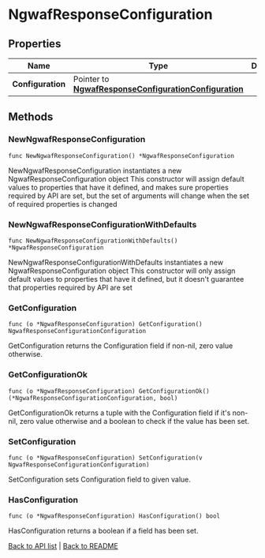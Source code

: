 # NgwafResponseConfiguration

## Properties

Name | Type | Description | Notes
------------ | ------------- | ------------- | -------------
**Configuration** | Pointer to [**NgwafResponseConfigurationConfiguration**](NgwafResponseConfigurationConfiguration.md) |  | [optional] 

## Methods

### NewNgwafResponseConfiguration

`func NewNgwafResponseConfiguration() *NgwafResponseConfiguration`

NewNgwafResponseConfiguration instantiates a new NgwafResponseConfiguration object
This constructor will assign default values to properties that have it defined,
and makes sure properties required by API are set, but the set of arguments
will change when the set of required properties is changed

### NewNgwafResponseConfigurationWithDefaults

`func NewNgwafResponseConfigurationWithDefaults() *NgwafResponseConfiguration`

NewNgwafResponseConfigurationWithDefaults instantiates a new NgwafResponseConfiguration object
This constructor will only assign default values to properties that have it defined,
but it doesn't guarantee that properties required by API are set

### GetConfiguration

`func (o *NgwafResponseConfiguration) GetConfiguration() NgwafResponseConfigurationConfiguration`

GetConfiguration returns the Configuration field if non-nil, zero value otherwise.

### GetConfigurationOk

`func (o *NgwafResponseConfiguration) GetConfigurationOk() (*NgwafResponseConfigurationConfiguration, bool)`

GetConfigurationOk returns a tuple with the Configuration field if it's non-nil, zero value otherwise
and a boolean to check if the value has been set.

### SetConfiguration

`func (o *NgwafResponseConfiguration) SetConfiguration(v NgwafResponseConfigurationConfiguration)`

SetConfiguration sets Configuration field to given value.

### HasConfiguration

`func (o *NgwafResponseConfiguration) HasConfiguration() bool`

HasConfiguration returns a boolean if a field has been set.


[Back to API list](../README.md#documentation-for-api-endpoints) | [Back to README](../README.md)


